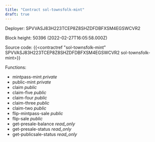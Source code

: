 ```yaml
---
title: "Contract sol-townsfolk-mint"
draft: true
---
```

Deployer: SPVVASJ83H223TCEP8Z8SHZDFDBFXSM4EGSWCVR2


 



Block height: 50396 (2022-02-27T16:05:58.000Z)

Source code: {{<contractref "sol-townsfolk-mint" SPVVASJ83H223TCEP8Z8SHZDFDBFXSM4EGSWCVR2 sol-townsfolk-mint>}}

Functions:

* mintpass-mint _private_
* public-mint _private_
* claim _public_
* claim-five _public_
* claim-four _public_
* claim-three _public_
* claim-two _public_
* flip-mintpass-sale _public_
* flip-sale _public_
* get-presale-balance _read_only_
* get-presale-status _read_only_
* get-publicsale-status _read_only_
